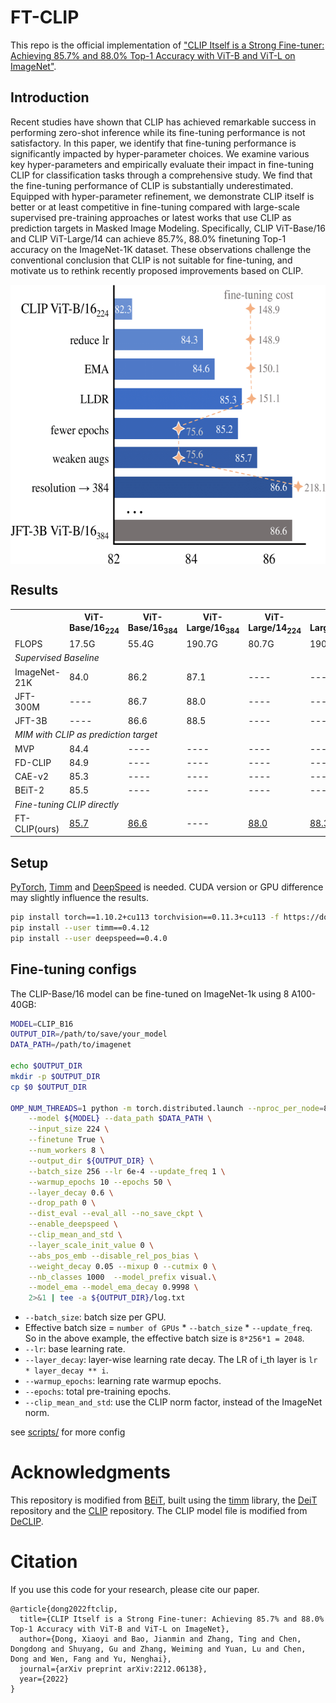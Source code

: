 # FT-CLIP

This repo is the official implementation of ["CLIP Itself is a Strong Fine-tuner: Achieving 85.7% and 88.0% Top-1 Accuracy with ViT-B and ViT-L on ImageNet"](https://arxiv.org/abs/2212.06138).

## Introduction

Recent studies have shown that CLIP has achieved remarkable success in performing zero-shot inference while its fine-tuning performance is not satisfactory. In this paper, we identify that fine-tuning performance is significantly impacted by hyper-parameter choices. We examine various key hyper-parameters and empirically evaluate their impact in fine-tuning CLIP for classification tasks through a comprehensive study. We find that the fine-tuning performance of CLIP is substantially underestimated. Equipped with hyper-parameter refinement, we demonstrate CLIP itself is better or at least competitive in fine-tuning compared with large-scale supervised pre-training approaches or latest works that use CLIP as prediction targets in Masked Image Modeling. Specifically, CLIP ViT-Base/16 and CLIP ViT-Large/14 can achieve 85.7%, 88.0% finetuning Top-1 accuracy on the ImageNet-1K dataset. These observations challenge the conventional conclusion that CLIP is not suitable for fine-tuning, and motivate us to rethink recently proposed improvements based on CLIP.

 <img src="pipeline.png" width = "586" height = "447" align=center />



## Results

<table>
    <tr>
       <th>  </th>
       <th>ViT-Base/16<sub>224</sub> </th>
       <th>ViT-Base/16<sub>384</sub> </th>
       <th>ViT-Large/16<sub>384</sub></th>
       <th>ViT-Large/14<sub>224</sub></th>
       <th>ViT-Large/14<sub>336</sub></th>
    </tr>
    <tr>
        <td>FLOPS</td> 
        <td>17.5G</td>
        <td>55.4G</td>
        <td>190.7G</td>
        <td>80.7G</td>
        <td>190.6G</td>
    </tr>
    <tr>
      <td colspan="6"><em>Supervised Baseline</em></td>
    </tr>
    <tr>
        <td>ImageNet-21K</td> 
        <td>84.0 </td>
        <td>86.2 </td>
        <td>87.1 </td>
        <td>---- </td>
        <td>---- </td>
    </tr>
    <tr>
        <td>JFT-300M </td> 
        <td>---- </td>
        <td>86.7 </td>
        <td>88.0 </td>
        <td>---- </td>
        <td>---- </td>
    </tr>
    <tr>
        <td>JFT-3B</td> 
        <td>---- </td>
        <td>86.6 </td>
        <td>88.5 </td>
        <td>---- </td>
        <td>---- </td>
    </tr>
    <tr>
      <td colspan="6"><em>MIM with CLIP as prediction target</em></td>
    </tr>
    <tr>
        <td>MVP</td>
        <td>84.4 </td>  <td>---- </td><td>---- </td><td>---- </td><td>---- </td>
    </tr>
    <tr>
        <td>FD-CLIP</td>
        <td>84.9 </td>   <td>---- </td><td>---- </td><td>---- </td><td>---- </td>
    </tr>
    <tr>
        <td>CAE-v2</td> 
        <td>85.3 </td> <td>---- </td><td>---- </td><td>---- </td><td>---- </td>
    </tr>
    <tr>
        <td>BEiT-2</td> 
        <td>85.5 </td>  <td>---- </td><td>---- </td><td>---- </td><td>---- </td>
    </tr>
    <tr>
      <td colspan="6"><em>Fine-tuning CLIP directly</em></td>
    </tr>
    <tr>
        <td>FT-CLIP(ours)</td> 
        <td><a href="https://github.com/LightDXY/FT-CLIP/tree/main/logs/CLIP_B16.log">85.7 </a> </td>
        <td><a href="https://github.com/LightDXY/FT-CLIP/tree/main/logs/CLIP_B16_384.log"> 86.6 </a> </td>
        <td> ----</td>
        <td><a href="https://github.com/LightDXY/FT-CLIP/tree/main/logs/CLIP_L14.log"> 88.0 </a> </td>
        <td><a href="https://github.com/LightDXY/FT-CLIP/tree/main/logs/CLIP_L14_336.log"> 88.3 </a> </td>
    </tr>
</table>

## Setup
[PyTorch](https://pytorch.org/), [Timm](https://github.com/rwightman/pytorch-image-models) and [DeepSpeed](https://github.com/microsoft/DeepSpeed) is needed. CUDA version or GPU difference may slightly influence the results.
```bash
pip install torch==1.10.2+cu113 torchvision==0.11.3+cu113 -f https://download.pytorch.org/whl/torch_stable.html
pip install --user timm==0.4.12
pip install --user deepspeed==0.4.0
```
 
## Fine-tuning configs

The CLIP-Base/16 model can be fine-tuned on ImageNet-1k using 8 A100-40GB:

```bash
MODEL=CLIP_B16
OUTPUT_DIR=/path/to/save/your_model
DATA_PATH=/path/to/imagenet

echo $OUTPUT_DIR
mkdir -p $OUTPUT_DIR
cp $0 $OUTPUT_DIR

OMP_NUM_THREADS=1 python -m torch.distributed.launch --nproc_per_node=8 run_class_finetuning.py \
    --model ${MODEL} --data_path $DATA_PATH \
    --input_size 224 \
    --finetune True \
    --num_workers 8 \
    --output_dir ${OUTPUT_DIR} \
    --batch_size 256 --lr 6e-4 --update_freq 1 \
    --warmup_epochs 10 --epochs 50 \
    --layer_decay 0.6 \
    --drop_path 0 \
    --dist_eval --eval_all --no_save_ckpt \
    --enable_deepspeed \
    --clip_mean_and_std \
    --layer_scale_init_value 0 \
    --abs_pos_emb --disable_rel_pos_bias \
    --weight_decay 0.05 --mixup 0 --cutmix 0 \
    --nb_classes 1000  --model_prefix visual.\
    --model_ema --model_ema_decay 0.9998 \
    2>&1 | tee -a ${OUTPUT_DIR}/log.txt

```
- `--batch_size`: batch size per GPU.
- Effective batch size = `number of GPUs` * `--batch_size` * `--update_freq`. So in the above example, the effective batch size is `8*256*1 = 2048`.
- `--lr`: base learning rate.
- `--layer_decay`: layer-wise learning rate decay. The LR of i_th layer is `lr * layer_decay ** i`.
- `--warmup_epochs`: learning rate warmup epochs.
- `--epochs`: total pre-training epochs.
- `--clip_mean_and_std`: use the CLIP norm factor, instead of the ImageNet norm.

see [scripts/](https://github.com/LightDXY/FT-CLIP/tree/main/scripts/) for more config

# Acknowledgments

This repository is modified from [BEiT](https://github.com/microsoft/unilm/tree/master/beit), built using the [timm](https://github.com/rwightman/pytorch-image-models) library, the [DeiT](https://github.com/facebookresearch/deit) repository and the [CLIP](https://github.com/openai/CLIP) repository. The CLIP model file is modified from [DeCLIP](https://github.com/Sense-GVT/DeCLIP).




# Citation
If you use this code for your research, please cite our paper.
```
@article{dong2022ftclip,
  title={CLIP Itself is a Strong Fine-tuner: Achieving 85.7% and 88.0% Top-1 Accuracy with ViT-B and ViT-L on ImageNet},
  author={Dong, Xiaoyi and Bao, Jianmin and Zhang, Ting and Chen, Dongdong and Shuyang, Gu and Zhang, Weiming and Yuan, Lu and Chen, Dong and Wen, Fang and Yu, Nenghai},
  journal={arXiv preprint arXiv:2212.06138},
  year={2022}
}
```


